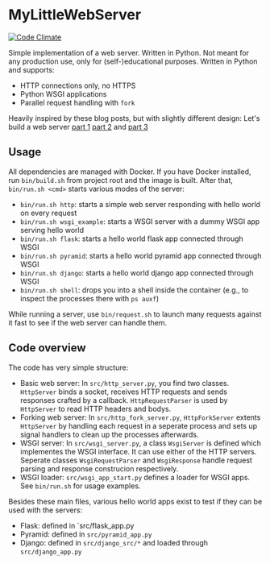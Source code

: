 # MyLittleWebServer

[![Code Climate](https://codeclimate.com/github/DominicBreuker/mylittlewebserver.png)](https://codeclimate.com/github/DominicBreuker/mylittlewebserver)

Simple implementation of a web server.
Written in Python.
Not meant for any production use, only for (self-)educational purposes.
Written in Python and supports:
- HTTP connections only, no HTTPS
- Python WSGI applications
- Parallel request handling with `fork`

Heavily inspired by these blog posts, but with slightly different design: Let's build a web server [part 1](https://ruslanspivak.com/lsbaws-part1/) [part 2](https://ruslanspivak.com/lsbaws-part2/) and [part 3](https://ruslanspivak.com/lsbaws-part3/)

## Usage

All dependencies are managed with Docker.
If you have Docker installed, run `bin/build.sh` from project root and the image is built.
After that, `bin/run.sh <cmd>` starts various modes of the server:
- `bin/run.sh http`: starts a simple web server responding with hello world on every request
- `bin/run.sh wsgi_example`: starts a WSGI server with a dummy WSGI app serving hello world
- `bin/run.sh flask`: starts a hello world flask app connected through WSGI
- `bin/run.sh pyramid`: starts a hello world pyramid app connected through WSGI
- `bin/run.sh django`: starts a hello world django app connected through WSGI
- `bin/run.sh shell`: drops you into a shell inside the container (e.g., to inspect the processes there with `ps auxf`)

While running a server, use `bin/request.sh` to launch many requests against it fast to see if the web server can handle them.

## Code overview

The code has very simple structure:
- Basic web server: In `src/http_server.py`, you find two classes. `HttpServer` binds a socket, receives HTTP requests and sends responses crafted by a callback. `HttpRequestParser` is used by `HttpServer` to read HTTP headers and bodys.
- Forking web server: In `src/http_fork_server.py`, `HttpForkServer` extents `HttpServer` by handling each request in a seperate process and sets up signal handlers to clean up the processes afterwards.
- WSGI server: In `src/wsgi_server.py`, a class `WsgiServer` is defined which implementes the WSGI interface. It can use either of the HTTP servers. Seperate classes `WsgiRequestParser` and `WsgiResponse` handle request parsing and response construcion respectively.
- WSGI loader: `src/wsgi_app_start.py` defines a loader for WSGI apps. See `bin/run.sh` for usage examples.

Besides these main files, various hello world apps exist to test if they can be used with the servers:
- Flask: defined in `src/flask_app.py
- Pyramid: defined in `src/pyramid_app.py`
- Django: defined in `src/django_src/*` and loaded through `src/django_app.py`
